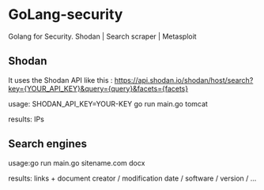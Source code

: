 # GoLang-security
Golang for Security. Shodan | Search scraper | Metasploit

## Shodan
It uses the Shodan API like this : https://api.shodan.io/shodan/host/search?key={YOUR_API_KEY}&query={query}&facets={facets}

usage: SHODAN_API_KEY=YOUR-KEY go run main.go tomcat

results: IPs

## Search engines

usage:go run main.go sitename.com docx

results: links + document creator / modification date / software / version / ...
